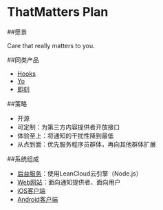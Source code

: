 # ThatMatters Plan

##愿景

Care that really matters to you.

##同类产品

* [Hooks](http://www.gethooksapp.com/)
* [Yo](https://www.justyo.co/)
* [即刻](http://www.ruguoapp.com/)

##策略

* 开源
* 可定制：为第三方内容提供者开放接口
* 体验至上：将通知的干扰性降到最低
* 从点到面：优先服务程序员群体，再向其他群体扩展

##系统组成

* [后台服务](https://github.com/ThatMatters/TM-Server)：使用LeanCloud云引擎（Node.js）
* [Web网站](https://github.com/ThatMatters/TM-Web)：面向通知提供者、面向用户
* [iOS客户端](https://github.com/ThatMatters/TM-iOS)
* [Android客户端](https://github.com/ThatMatters/TM-Android)
